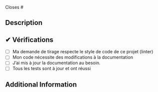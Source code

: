 <!-- 
Merci d’avoir créé cette demande de tirage. 🤗

Assurez-vous que la demande de tirage est limitée à un type (docs, feat, fix, etc.) et gardez-la aussi petite que possible. Vous pouvez ouvrir plusieurs PRS au lieu d’en ouvrir une énorme.
-->

<!-- Si cette demande de tirage ferme une issue, mentionner le numéro de l'issue ci-dessous -->
Closes #<!-- Numéro de l'issue ici -->

## Description
<!-- Ajouter une brève description du pr -->

<!-- Vous pouvez également choisir d’ajouter une liste de modifications et si elles ont été effectuées ou non en utilisant la syntaxe markdown to-do list
- [ ] Non complété
- [x] Terminé
-->

## ✔ Vérifications
<!-- Assurez-vous que votre pr réussit les contrôles CI et cochez les champs suivants si nécessaire - -->
- [ ] Ma demande de tirage respecte le style de code de ce projet (linter)
- [ ] Mon code nécessite des modifications à la documentation
- [ ] J’ai mis à jour la documentation au besoin.
- [ ] Tous les tests sont à jour et ont réussi

## Additional Information
<!-- Toute information supplémentaire comme les modifications de rupture (BREAKING CHANGES), les dépendances ajoutées, les captures d’écran, les comparaisons entre le nouveau et l’ancien comportement, etc. -->
